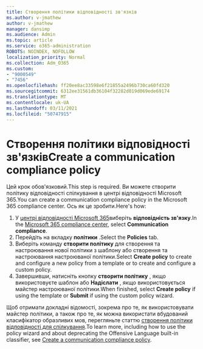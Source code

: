```yaml
---
title: Створення політики відповідності зв'язків
ms.author: v-jmathew
author: v-jmathew
manager: dansimp
ms.audience: Admin
ms.topic: article
ms.service: o365-administration
ROBOTS: NOINDEX, NOFOLLOW
localization_priority: Normal
ms.collection: Adm_O365
ms.custom:
- "9000549"
- "7456"
ms.openlocfilehash: ff20ee8ac33598e6f21855a2496b730ca60fd320
ms.sourcegitcommit: 6312ee31561db36104f32282d019d069ede69174
ms.translationtype: MT
ms.contentlocale: uk-UA
ms.lasthandoff: 03/11/2021
ms.locfileid: "50747915"
---
```

# <a name="create-a-communication-compliance-policy"></a><span data-ttu-id="cdfef-102">Створення політики відповідності зв'язків</span><span class="sxs-lookup"><span data-stu-id="cdfef-102">Create a communication compliance policy</span></span>

<span data-ttu-id="cdfef-103">Цей крок обов'язковий.</span><span class="sxs-lookup"><span data-stu-id="cdfef-103">This step is required.</span></span> <span data-ttu-id="cdfef-104">Ви можете створити політику відповідності спілкування в центрі відповідності Microsoft 365.</span><span class="sxs-lookup"><span data-stu-id="cdfef-104">You can create a communication compliance policy in the Microsoft 365 compliance center.</span></span> <span data-ttu-id="cdfef-105">Ось як це зробити.</span><span class="sxs-lookup"><span data-stu-id="cdfef-105">Here's how:</span></span>

1. <span data-ttu-id="cdfef-106">У [центрі відповідності Microsoft 365](https://go.microsoft.com/fwlink/?linkid=2130502)виберіть **відповідність зв'язку**.</span><span class="sxs-lookup"><span data-stu-id="cdfef-106">In the [Microsoft 365 compliance center](https://go.microsoft.com/fwlink/?linkid=2130502), select **Communication compliance**.</span></span>
2. <span data-ttu-id="cdfef-107">Перейдіть на вкладку **політики** .</span><span class="sxs-lookup"><span data-stu-id="cdfef-107">Select the **Policies** tab.</span></span>
3. <span data-ttu-id="cdfef-108">Виберіть команду **створити політику** для створення та настроювання нової політики з шаблону або створення та настроювання настроюваної політики.</span><span class="sxs-lookup"><span data-stu-id="cdfef-108">Select **Create policy** to create and configure a new policy from a template or to create and configure a custom policy.</span></span>
4. <span data-ttu-id="cdfef-109">Завершивши, натисніть кнопку **створити політику** , якщо використовуєте шаблон або **Надіслати** , якщо використовується майстер настроюваної політики.</span><span class="sxs-lookup"><span data-stu-id="cdfef-109">When finished, select **Create policy** if using the template or **Submit** if using the custom policy wizard.</span></span>

<span data-ttu-id="cdfef-110">Щоб отримати докладні відомості, зокрема про те, як використовувати майстер політики, а також про те, як можна використати вбудований класифікатор образливих мов, перегляньте статтю [створення політики відповідності для спілкування](https://go.microsoft.com/fwlink/?linkid=2129079).</span><span class="sxs-lookup"><span data-stu-id="cdfef-110">To learn more, including how to use the policy wizard and about deprecating the Offensive Language built-in classifier, see [Create a communication compliance policy](https://go.microsoft.com/fwlink/?linkid=2129079).</span></span>
